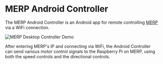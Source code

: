 # MERP Android Controller
The MERP Android Controller is an Android app for remote controlling [MERP](https://github.com/Hopding/MERP) via a WiFi connection.

![MERP Desktop Controller Demo](http://hopding.com/img/merp-android-controller-demo.gif)

After entering MERP's IP and connecting via WiFi, the Android Controller can send various motor control signals to the Raspberry Pi on MERP, using both the speed controls and the directional controls.
